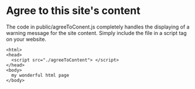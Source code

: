 # Agree to this site's content

The code in public/agreeToConent.js completely handles the displaying of a warning message for the site content. Simply include the file in a script tag on your website.

```
<html>
<head>
  <script src="./agreeToContent"> </script>
</head>
<body>
  my wonderful html page
</body>
```
